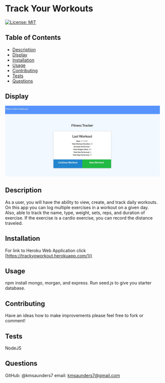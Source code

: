 # Track Your Workouts

[![License: MIT](https://img.shields.io/badge/License-MIT-yellow.svg)](https://opensource.org/licenses/MIT)

## Table of Contents
- [Description](#description)
- [Display](#display)
- [Installation](#installation)
- [Usage](#usage)
- [Contributing](#contributing)
- [Tests](#tests)
- [Questions](#questions)

## Display

![Image of Home Page](assets/images/Capture1.JPG) 

## Description

As a user, you will have the ability to view, create, and track daily workouts. On this app you can log multiple exercises in a workout on a given day. Also, able to track the name, type, weight, sets, reps, and duration of exercise. If the exercise is a cardio exercise, you can record the distance traveled.


## Installation
For link to Heroku Web Application click [https://trackyoworkout.herokuapp.com/]()

## Usage
npm install mongo, morgan, and express. Run seed.js to give you starter database.


## Contributing
Have an ideas how to make improvements please feel free to fork or comment!

## Tests
NodeJS

## Questions
GitHub: @kmsaunders7
email: kmsaunders7@gmail.com
